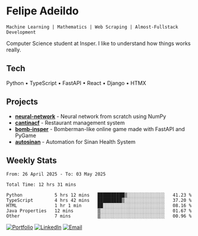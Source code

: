 # Felipe Adeildo

```
Machine Learning | Mathematics | Web Scraping | Almost-Fullstack Development
```

Computer Science student at Insper. I like to understand how things works really.

## Tech
Python • TypeScript • FastAPI • React • Django • HTMX

## Projects
- **[neural-network](https://github.com/felipeadeildo/neural-network)** - Neural network from scratch using NumPy
- **[cantinacf](https://github.com/felipeadeildo/cantinacf)** - Restaurant management system
- **[bomb-insper](https://github.com/insper-dev/bomb)** - Bomberman-like online game made with FastAPI and PyGame 
- **[autosinan](https://github.com/felipeadeildo/autosinan)** - Automation for Sinan Health System

## Weekly Stats
<!--START_SECTION:waka-->

```ansi
From: 26 April 2025 - To: 03 May 2025

Total Time: 12 hrs 31 mins

Python            5 hrs 12 mins   ██████████▒░░░░░░░░░░░░░░   41.23 %
TypeScript        4 hrs 42 mins   █████████▒░░░░░░░░░░░░░░░   37.20 %
HTML              1 hr 1 min      ██░░░░░░░░░░░░░░░░░░░░░░░   08.16 %
Java Properties   12 mins         ▒░░░░░░░░░░░░░░░░░░░░░░░░   01.67 %
Other             7 mins          ▒░░░░░░░░░░░░░░░░░░░░░░░░   00.96 %
```

<!--END_SECTION:waka-->

[![Portfolio](https://img.shields.io/badge/felipeadeildo.com-FF6B6B?style=flat-square&logo=firefox&logoColor=white)](https://felipeadeildo.com)
[![LinkedIn](https://img.shields.io/badge/LinkedIn-0077B5?style=flat-square&logo=linkedin&logoColor=white)](https://linkedin.com/in/felipeadeildo)
[![Email](https://img.shields.io/badge/Email-D14836?style=flat-square&logo=gmail&logoColor=white)](mailto:contato@felipeadeildo.com)
